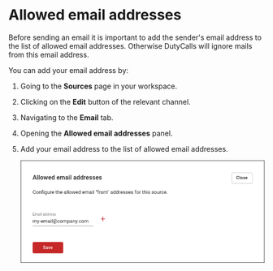 # Allowed email addresses

Before sending an email it is important to add the sender's email address to the list of allowed email addresses. Otherwise DutyCalls will ignore mails from this email address.

You can add your email address by:

1. Going to the **Sources** page in your workspace.
2. Clicking on the **Edit** button of the relevant channel.
3. Navigating to the **Email** tab.
4. Opening the **Allowed email addresses** panel.
5. Add your email address to the list of allowed email addresses.

    ![image - Add allowed email address](../images/add-allowed-email-address.png)
